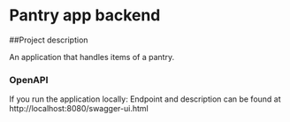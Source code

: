 # Pantry app backend 

##Project description

An application that handles items of a pantry. 


### OpenAPI
If you run the application locally:
Endpoint and description can be found at http://localhost:8080/swagger-ui.html


